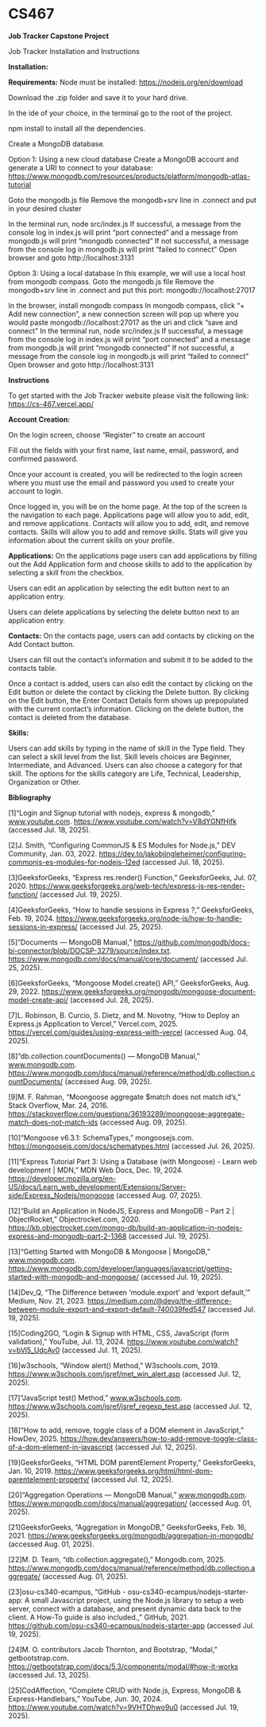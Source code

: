 # CS467
**Job Tracker Capstone Project**

Job Tracker Installation and Instructions

**Installation:**

**Requirements:**
Node must be installed: https://nodejs.org/en/download

Download the .zip folder and save it to your hard drive.

In the ide of your choice, in the terminal go to the root of the project.

npm install to install all the dependencies. 

Create a MongoDB database. 


Option 1: Using a new cloud database 
Create a MongoDB account and generate a URI to connect to your database:
https://www.mongodb.com/resources/products/platform/mongodb-atlas-tutorial

Goto the mongodb.js file 
Remove the mongodb+srv line in .connect and put in your desired cluster

In the terminal run, node src/index.js
If successful, a  message from the console log in index.js will print “port connected” and a  message from mongodb.js will print “mongodb connected”
If not successful, a message from the console log in mongodb.js will print “failed to connect”
Open browser and goto http://localhost:3131


Option 3: Using a local database
In this example, we will use a local host from mongodb compass.
Goto the mongodb.js file
Remove the mongodb+srv line in .connect and put this port: mongodb://localhost:27017


In the browser, install mongodb compass
In mongodb compass, click “+ Add new  connection”, a new connection screen will pop up where you would paste mongodb://localhost:27017 as the uri and click “save and connect”
In the terminal run, node src/index.js
If successful, a  message from the console log in index.js will print “port connected” and a  message from mongodb.js will print “mongodb connected”
If not successful, a message from the console log in mongodb.js will print “failed to connect”
Open browser and goto http://localhost:3131




**Instructions**

To get started with the Job Tracker website please visit the following link: 
https://cs-467.vercel.app/

**Account Creation:**

On the login screen, choose “Register” to create an account



Fill out the fields with your first name, last name, email, password, and confirmed password.



Once your account is created, you will be redirected to the login screen where you must use the email and password you used to create your account to login.


Once logged in, you will be on the home page. At the top of the screen is the navigation to each page. Applications page will allow you to add, edit, and remove applications. Contacts will allow you to add, edit, and remove contacts. Skills will allow you to add and remove skills. Stats will give you information about the current skills on your profile. 

**Applications:** 
On the applications page users can add applications by filling out the Add Application form and choose skills to add to the application by selecting a skill from the checkbox. 



Users can edit an application by selecting the edit button next to an application entry. 


Users can delete applications by selecting the delete button next to an application entry. 


**Contacts:**
On the contacts page, users can add contacts by clicking on the Add Contact button.


Users can fill out the contact’s information and submit it to be added to the contacts table.



Once a contact is added, users can also edit the contact by clicking on the Edit button or delete the contact by clicking the Delete button. By clicking on the Edit button, the Enter Contact Details form shows up prepopulated with the current contact’s information. Clicking on the delete button, the contact is deleted from the database.


**Skills:**


Users can add skills by typing in the name of skill in the Type field. They can select a skill level from the list. Skill levels choices are Beginner, Intermediate, and Advanced. Users can also choose a category for that skill. The options for the skills category are Life, Technical, Leadership, Organization or Other.

**Bibliography**

[1]“Login and Signup tutorial with nodejs, express & mongodb,” www.youtube.com. https://www.youtube.com/watch?v=V8dYGNfHjfk (accessed Jul. 18, 2025).

[2]J. Smith, “Configuring CommonJS & ES Modules for Node.js,” DEV Community, Jan. 03, 2022. https://dev.to/jakobjingleheimer/configuring-commonjs-es-modules-for-nodejs-12ed (accessed Jul. 18, 2025).

[3]GeeksforGeeks, “Express res.render() Function,” GeeksforGeeks, Jul. 07, 2020. https://www.geeksforgeeks.org/web-tech/express-js-res-render-function/ (accessed Jul. 19, 2025).

[4]GeeksforGeeks, “How to handle sessions in Express ?,” GeeksforGeeks, Feb. 19, 2024. https://www.geeksforgeeks.org/node-js/how-to-handle-sessions-in-express/ (accessed Jul. 25, 2025).

[5]“Documents — MongoDB Manual,” https://github.com/mongodb/docs-bi-connector/blob/DOCSP-3279/source/index.txt. https://www.mongodb.com/docs/manual/core/document/ (accessed Jul. 25, 2025).

[6]GeeksforGeeks, “Mongoose Model.create() API,” GeeksforGeeks, Aug. 29, 2022. https://www.geeksforgeeks.org/mongodb/mongoose-document-model-create-api/ (accessed Jul. 28, 2025).

[7]L. Robinson, B. Curcio, S. Dietz, and M. Novotny, “How to Deploy an Express.js Application to Vercel,” Vercel.com, 2025. https://vercel.com/guides/using-express-with-vercel (accessed Aug. 04, 2025).

[8]“db.collection.countDocuments() — MongoDB Manual,” www.mongodb.com. https://www.mongodb.com/docs/manual/reference/method/db.collection.countDocuments/ (accessed Aug. 09, 2025).

[9]M. F. Rahman, “Moongoose aggregate $match does not match id’s,” Stack Overflow, Mar. 24, 2016. https://stackoverflow.com/questions/36193289/moongoose-aggregate-match-does-not-match-ids (accessed Aug. 09, 2025).

[10]“Mongoose v6.3.1: SchemaTypes,” mongoosejs.com. https://mongoosejs.com/docs/schematypes.html (accessed Jul. 26, 2025).

[11]“Express Tutorial Part 3: Using a Database (with Mongoose) - Learn web development | MDN,” MDN Web Docs, Dec. 19, 2024. https://developer.mozilla.org/en-US/docs/Learn_web_development/Extensions/Server-side/Express_Nodejs/mongoose (accessed Aug. 07, 2025).

[12]“Build an Application in NodeJS, Express and MongoDB – Part 2 | ObjectRocket,” Objectrocket.com, 2020. https://kb.objectrocket.com/mongo-db/build-an-application-in-nodejs-express-and-mongodb-part-2-1368 (accessed Jul. 19, 2025).

[13]“Getting Started with MongoDB & Mongoose | MongoDB,” www.mongodb.com. https://www.mongodb.com/developer/languages/javascript/getting-started-with-mongodb-and-mongoose/ (accessed Jul. 19, 2025).

[14]Dev_Q, “The Difference between ‘module.export’ and ‘export default,’” Medium, Nov. 21, 2023. https://medium.com/@devq/the-difference-between-module-export-and-export-default-740039fed547 (accessed Jul. 19, 2025).

[15]Coding2GO, “Login & Signup with HTML, CSS, JavaScript (form validation),” YouTube, Jul. 13, 2024. https://www.youtube.com/watch?v=bVl5_UdcAy0 (accessed Jul. 11, 2025).

[16]w3schools, “Window alert() Method,” W3schools.com, 2019. https://www.w3schools.com/jsref/met_win_alert.asp (accessed Jul. 12, 2025).

[17]“JavaScript test() Method,” www.w3schools.com. https://www.w3schools.com/jsref/jsref_regexp_test.asp (accessed Jul. 12, 2025).

[18]“How to add, remove, toggle class of a DOM element in JavaScript,” HowDev, 2025. https://how.dev/answers/how-to-add-remove-toggle-class-of-a-dom-element-in-javascript (accessed Jul. 12, 2025).

[19]GeeksforGeeks, “HTML DOM parentElement Property,” GeeksforGeeks, Jan. 10, 2019. https://www.geeksforgeeks.org/html/html-dom-parentelement-property/ (accessed Jul. 12, 2025).

[20]“Aggregation Operations — MongoDB Manual,” www.mongodb.com. https://www.mongodb.com/docs/manual/aggregation/ (accessed Aug. 01, 2025).

[21]GeeksforGeeks, “Aggregation in MongoDB,” GeeksforGeeks, Feb. 16, 2021. https://www.geeksforgeeks.org/mongodb/aggregation-in-mongodb/ (accessed Aug. 01, 2025).

[22]M. D. Team, “db.collection.aggregate(),” Mongodb.com, 2025. https://www.mongodb.com/docs/manual/reference/method/db.collection.aggregate/ (accessed Aug. 01, 2025).

[23]osu-cs340-ecampus, “GitHub - osu-cs340-ecampus/nodejs-starter-app: A small Javascript project, using the Node.js library to setup a web server, connect with a database, and present dynamic data back to the client. A How-To guide is also included.,” GitHub, 2021. https://github.com/osu-cs340-ecampus/nodejs-starter-app (accessed Jul. 19, 2025).

[24]M. O. contributors Jacob Thornton, and Bootstrap, “Modal,” getbootstrap.com. https://getbootstrap.com/docs/5.3/components/modal/#how-it-works (accessed Jul. 13, 2025).

[25]CodAffection, “Complete CRUD with Node.js, Express, MongoDB & Express-Handlebars,” YouTube, Jun. 30, 2024. https://www.youtube.com/watch?v=9VHTDhwo9u0 (accessed Jul. 19, 2025).


